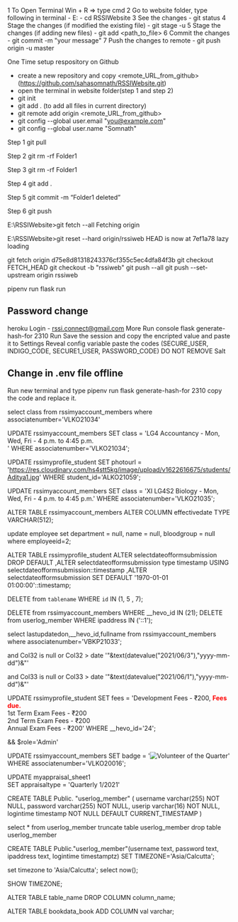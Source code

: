 1 To Open Terminal
	Win + R => type cmd
2 Go to website folder, type following in terminal
	- E: 
	- cd RSSIWebsite
3 See the changes
	- git status
4 Stage the changes (if modified the existing file)
	- git stage -u
5 Stage the changes (if adding new files)
	- git add <path_to_file>
6 Commit the changes
	- git commit -m "your message"
7 Push the changes to remote
	- git push origin -u master

One Time setup respository on Github
 - create a new repository and copy <remote_URL_from_github> (https://github.com/sahasomnath/RSSIWebsite.git)
 - open the terminal in website folder(step 1 and step 2)
 - git init
 - git add . (to add all files in current directory)
 - git remote add origin <remote_URL_from_github>
 - git config --global user.email "you@example.com"
 - git config --global user.name "Somnath"



Step 1
git pull

Step 2
git rm -rf Folder1

Step 3
git rm -rf Folder1

Step 4
git add .

Step 5
git commit -m “Folder1 deleted”

Step 6
git push


E:\RSSIWebsite>git fetch --all
Fetching origin

E:\RSSIWebsite>git reset --hard origin/rssiweb
HEAD is now at 7ef1a78 lazy loading


git fetch origin d75e8d81318243376cf355c5ec4dfa84f3b
git checkout FETCH_HEAD
git checkout -b "rssiweb"
git push --all
git push --set-upstream origin rssiweb


pipenv run flask run


Password change
--------------------------
heroku Login - rssi.connect@gmail.com
More
Run console
flask generate-hash-for 2310
Run
Save the session and copy the encripted value and paste it to
Settings
Reveal config variable
paste the codes (SECURE_USER, INDIGO_CODE, SECURE1_USER, PASSWORD_CODE)
DO NOT REMOVE Salt

Change in .env file offline
---------------------------------
Run new terminal and type
pipenv run flask generate-hash-for 2310
copy the code and replace it.

select class from rssimyaccount_members where associatenumber='VLKO21034'

UPDATE rssimyaccount_members
SET class = 'LG4 Accountancy - Mon, Wed, Fri - 4 p.m. to 4:45 p.m.<br>' 
WHERE associatenumber='VLKO21034';

UPDATE rssimyprofile_student
SET photourl = 'https://res.cloudinary.com/hs4stt5kg/image/upload/v1622616675/students/Aditya1.jpg' 
WHERE student_id='ALKO21059';

UPDATE rssimyaccount_members
SET class = 'XI LG4S2 Biology - Mon, Wed, Fri - 4 p.m. to 4:45 p.m.' 
WHERE associatenumber='VLKO21035';

ALTER TABLE rssimyaccount_members 
ALTER COLUMN effectivedate TYPE VARCHAR(512);

update employee 
set department = null, name = null, bloodgroup = null
where employeeid=2;

ALTER TABLE rssimyprofile_student
  ALTER selectdateofformsubmission DROP DEFAULT
 ,ALTER selectdateofformsubmission type timestamp USING selectdateofformsubmission::timestamp
 ,ALTER selectdateofformsubmission SET DEFAULT '1970-01-01 01:00:00'::timestamp;


 DELETE from `tablename` WHERE `id` IN (1, 5 , 7);

 DELETE from rssimyaccount_members WHERE __hevo_id IN (21);
 DELETE from userlog_member WHERE ipaddress IN ('::1');

 select lastupdatedon,__hevo_id,fullname from rssimyaccount_members where associatenumber='VBKP21033';


 and Col32 is null or Col32 > date '"&text(datevalue("2021/06/3"),"yyyy-mm-dd")&"'

 and Col33 is null or Col33 > date '"&text(datevalue("2021/06/1"),"yyyy-mm-dd")&"'


UPDATE rssimyprofile_student
SET fees = 'Development Fees - &#8377;200, <b><span style=color:red>Fees due.</span></b><br>1st Term Exam Fees - &#8377;200<br>2nd Term Exam Fees - &#8377;200<br>Annual Exam Fees - &#8377;200' 
WHERE __hevo_id='24';

&& $role='Admin'

UPDATE rssimyaccount_members
SET badge = '<img src=../images/smile.jpg title="Volunteer of the Quarter" style=height:32px,width:32px>'
WHERE associatenumber='VLKO20016';

UPDATE myappraisal_sheet1  
SET appraisaltype = 'Quarterly 1/2021' 

CREATE TABLE Public. "userlog_member" (
  username varchar(255) NOT NULL,
  password varchar(255) NOT NULL,
  userip varchar(16) NOT NULL,
  logintime timestamp NOT NULL DEFAULT CURRENT_TIMESTAMP
)

select * from userlog_member
truncate table userlog_member
drop table userlog_member

CREATE TABLE Public."userlog_member"(username text,	password text, ipaddress text, logintime timestamptz)
SET TIMEZONE='Asia/Calcutta';

set timezone to 'Asia/Calcutta';
select now();

SHOW TIMEZONE;

ALTER TABLE table_name 
DROP COLUMN column_name;

ALTER TABLE bookdata_book
ADD COLUMN val varchar;